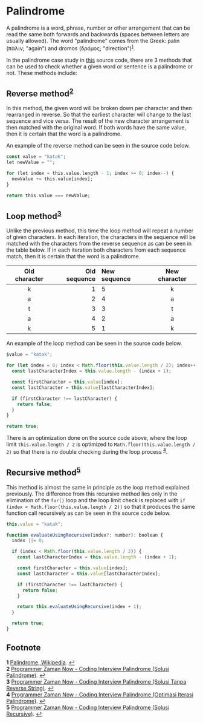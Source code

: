 # Palindrome

A palindrome is a word, phrase, number or other arrangement that can be read the same both forwards and backwards (spaces between letters are usually allowed). The word "palindrome" comes from the Greek: palin (πάλιν; "again") and dromos (δρóμος; "direction")<sup id="pg1">[1](#fn1)</sup>.

In the palindrome case study in [this](index.ts) source code, there are 3 methods that can be used to check whether a given word or sentence is a palindrome or not. These methods include:

## Reverse method<sup id="pg2">[2](#fn2)</sup>

In this method, the given word will be broken down per character and then rearranged in reverse. So that the earliest character will change to the last sequence and vice versa. The result of the new character arrangement is then matched with the original word. If both words have the same value, then it is certain that the word is a palindrome.

An example of the reverse method can be seen in the source code below.

```php
const value = "katak";
let newValue = "";

for (let index = this.value.length - 1; index >= 0; index--) {
  newValue += this.value[index];
}

return this.value === newValue;
```

## Loop method<sup id="pg3">[3](#fn3)</sup>

Unlike the previous method, this time the loop method will repeat a number of given characters. In each iteration, the characters in the sequence will be matched with the characters from the reverse sequence as can be seen in the table below. If in each iteration both characters from each sequence match, then it is certain that the word is a palindrome.

| Old character | Old sequence | New sequence | New character |
| :-----------: | -----------: | :----------- | :-----------: |
|       k       |            1 | 5            |       k       |
|       a       |            2 | 4            |       a       |
|       t       |            3 | 3            |       t       |
|       a       |            4 | 2            |       a       |
|       k       |            5 | 1            |       k       |

An example of the loop method can be seen in the source code below.

```js
$value = "katak";

for (let index = 0; index < Math.floor(this.value.length / 2); index++) {
  const lastCharacterIndex = this.value.length - (index + 1);

  const firstCharacter = this.value[index];
  const lastCharacter = this.value[lastCharacterIndex];

  if (firstCharacter !== lastCharacter) {
    return false;
  }
}

return true;
```

There is an optimization done on the source code above, where the loop limit `this.value.length / 2` is optimized to `Math.floor(this.value.length / 2)` so that there is no double checking during the loop process <sup id="pg4">[4](#fn4)</sup>.

## Recursive method<sup id="pg5">[5](#fn5)</sup>

This method is almost the same in principle as the loop method explained previously. The difference from this recursive method lies only in the elimination of the `for()` loop and the loop limit check is replaced with `if (index < Math.floor(this.value.length / 2))` so that it produces the same function call recursively as can be seen in the source code below.

```js
this.value = "katak";

function evaluateUsingRecursive(index?: number): boolean {
  index ||= 0;

  if (index < Math.floor(this.value.length / 2)) {
    const lastCharacterIndex = this.value.length - (index + 1);

    const firstCharacter = this.value[index];
    const lastCharacter = this.value[lastCharacterIndex];

    if (firstCharacter !== lastCharacter) {
      return false;
    }

    return this.evaluateUsingRecursive(index + 1);
  }

  return true;
}
```

## Footnote

<strong id="fn1">1</strong> [Palindrome, Wikipedia](https://en.wikipedia.org/wiki/Palindrome). [↩](#pg1)
<br>
<strong id="fn2">2</strong> [Programmer Zaman Now - Coding Interview Palindrome (Solusi Palindrome)](https://www.youtube.com/watch?v=DXQuiPKl79Y&t=250s). [↩](#pg2)
<br>
<strong id="fn3">3</strong> [Programmer Zaman Now - Coding Interview Palindrome (Solusi Tanpa Reverse String)](https://www.youtube.com/watch?v=DXQuiPKl79Y&t=763s). [↩](#pg3)
<br>
<strong id="fn4">4</strong> [Programmer Zaman Now - Coding Interview Palindrome (Optimasi Iterasi Palindrome)](https://www.youtube.com/watch?v=DXQuiPKl79Y&t=1281s). [↩](#pg4)
<br>
<strong id="fn5">5</strong> [Programmer Zaman Now - Coding Interview Palindrome (Solusi Recursive)](https://www.youtube.com/watch?v=DXQuiPKl79Y&t=1472s). [↩](#pg5)
